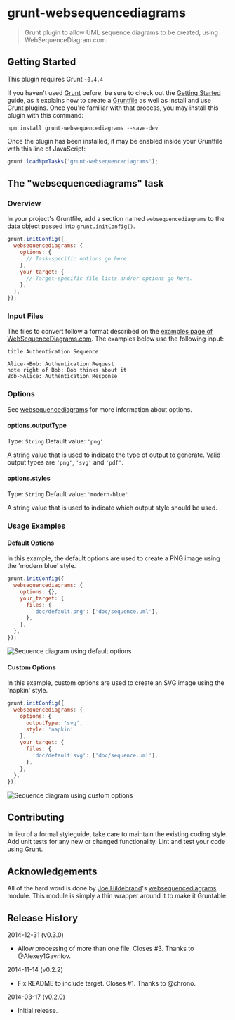 # grunt-websequencediagrams

> Grunt plugin to allow UML sequence diagrams to be created, using WebSequenceDiagram.com.

## Getting Started
This plugin requires Grunt `~0.4.4`

If you haven't used [Grunt](http://gruntjs.com/) before, be sure to check out the [Getting Started](http://gruntjs.com/getting-started) guide, as it explains how to create a [Gruntfile](http://gruntjs.com/sample-gruntfile) as well as install and use Grunt plugins. Once you're familiar with that process, you may install this plugin with this command:

```shell
npm install grunt-websequencediagrams --save-dev
```

Once the plugin has been installed, it may be enabled inside your Gruntfile with this line of JavaScript:

```js
grunt.loadNpmTasks('grunt-websequencediagrams');
```

## The "websequencediagrams" task

### Overview
In your project's Gruntfile, add a section named `websequencediagrams` to the data object passed into `grunt.initConfig()`.

```js
grunt.initConfig({
  websequencediagrams: {
    options: {
      // Task-specific options go here.
    },
    your_target: {
      // Target-specific file lists and/or options go here.
    },
  },
});
```

### Input Files
The files to convert follow a format described on the [examples page of WebSequenceDiagrams.com](https://www.websequencediagrams.com/examples.html). The examples below use the following input:

```
title Authentication Sequence

Alice->Bob: Authentication Request
note right of Bob: Bob thinks about it
Bob->Alice: Authentication Response
```

### Options

See [websequencediagrams](https://www.npmjs.org/package/websequencediagrams) for more information about options.

#### options.outputType
Type: `String`
Default value: `'png'`

A string value that is used to indicate the type of output to generate. Valid output types are `'png'`, `'svg'` and `'pdf'`.

#### options.styles
Type: `String`
Default value: `'modern-blue'`

A string value that is used to indicate which output style should be used.

### Usage Examples

#### Default Options
In this example, the default options are used to create a PNG image using the 'modern blue' style.

```js
grunt.initConfig({
  websequencediagrams: {
    options: {},
    your_target: {
      files: {
        'doc/default.png': ['doc/sequence.uml'],
      },
    },
  },
});
```

![Sequence diagram using default options](test/expected/default.png?raw=true)

#### Custom Options
In this example, custom options are used to create an SVG image using the 'napkin' style.

```js
grunt.initConfig({
  websequencediagrams: {
    options: {
      outputType: 'svg',
      style: 'napkin'
    },
    your_target: {
      files: {
        'doc/default.svg': ['doc/sequence.uml'],
      },
    },
  },
});
```

![Sequence diagram using custom options](test/expected/default-napkin.png?raw=true)

## Contributing
In lieu of a formal styleguide, take care to maintain the existing coding style. Add unit tests for any new or changed functionality. Lint and test your code using [Grunt](http://gruntjs.com/).

## Acknowledgements

All of the hard word is done by [Joe Hildebrand](https://github.com/hildjj)'s [websequencediagrams](https://www.npmjs.org/package/websequencediagrams) module. This module is simply a thin wrapper around it to make it Gruntable.

## Release History
2014-12-31 (v0.3.0)

* Allow processing of more than one file. Closes #3. Thanks to @Alexey1Gavrilov.


2014-11-14 (v0.2.2)

* Fix README to include target. Closes #1. Thanks to @chrono.

2014-03-17 (v0.2.0)

* Initial release.
